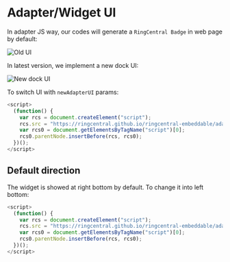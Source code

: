 # Adapter/Widget UI

In adapter JS way, our codes will generate a `RingCentral Badge` in web page by default:

![Old UI](https://user-images.githubusercontent.com/7036536/55137185-47d4f500-516b-11e9-9519-17ded87f338c.jpeg)

In latest version, we implement a new dock UI:

![New dock UI](https://user-images.githubusercontent.com/7036536/55137190-4d323f80-516b-11e9-9b90-aa285a1147dd.jpeg)

To switch UI with `newAdapterUI` params:

```js
<script>
  (function() {
    var rcs = document.createElement("script");
    rcs.src = "https://ringcentral.github.io/ringcentral-embeddable/adapter.js?newAdapterUI=1";
    var rcs0 = document.getElementsByTagName("script")[0];
    rcs0.parentNode.insertBefore(rcs, rcs0);
  })();
</script>
```

## Default direction

The widget is showed at right bottom by default. To change it into left bottom:

```js
<script>
  (function() {
    var rcs = document.createElement("script");
    rcs.src = "https://ringcentral.github.io/ringcentral-embeddable/adapter.js?defaultDirection=left";
    var rcs0 = document.getElementsByTagName("script")[0];
    rcs0.parentNode.insertBefore(rcs, rcs0);
  })();
</script>
```
